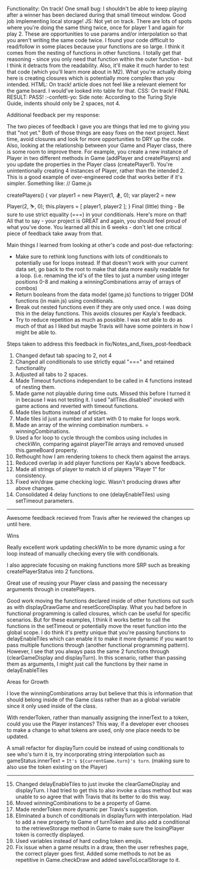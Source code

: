 Functionality: On track!
One small bug: I shouldn't be able to keep playing after a winner has been declared during that small timeout window.
Good job implementing local storage!
JS: Not yet on track.
There are lots of spots where you're doing the same thing twice, once for player 1 and again for play 2. These are opportunities to use params and/or interpolation so that you aren't writing the same code twice.
I found your code difficult to read/follow in some places because your functions are so large. I think it comes from the nesting of functions in other functions. I totally get that reasoning - since you only need that function within the outer function - but I think it detracts from the readability. Also, it'll make it much harder to test that code (which you'll learn more about in M2). What you're actually doing here is creating closures which is potentially more complex than you intended.
HTML: On track!
article does not feel like a relevant element for the game board. I would've looked into table for that.
CSS: On track!
FINAL RESULT: PASS! :-confetti-yo:
Side note: According to the Turing Style Guide, indents should only be 2 spaces, not 4.

Additional feedback per my response:

The two pieces of feedback I gave you are things that led me to giving you that "not yet." Both of those things are easy fixes on the next project. Next time, avoid closures and look for more opportunities to DRY up the code.
Also, looking at the relationship between your Game and Player class, there is some room to improve there. For example, you create a new instance of Player in two different methods in Game (addPlayer and createPlayers) and you update the properties in the Player class (createPlayer1). You're unintentionally creating 4 instances of Player, rather than the intended 2. This is a good example of over-engineered code that works better if it's simpler. Something like:
// Game.js

createPlayers() {
  var player1 = new Player(1, 🏂, 0);
  var player2 = new Player(2, ⛷️, 0);
  this.players = [ player1, player2 ];
}
Final (little) thing - Be sure to use strict equality (===) in your conditionals. Here's more on that!
All that to say - your project is GREAT and again, you should feel proud of what you've done. You learned all this in 6 weeks - don't let one critical piece of feedback take away from that.

Main things I learned from looking at other's code and post-due refactoring:

- Make sure to rethink long functions with lots of conditionals to potentially use for loops instead. If that doesn't work with your current data set, go back to the root to make that data more easily readable for a loop. (i.e. renaming the id's of the tiles to just a number using integer positions 0-8 and making a winningCombinations array of arrays of combos)
- Return booleans from the data model (game.js) functions to trigger DOM functions (in main.js) using conditionals.
- Break out nested functions even if they are only used once. I was doing this in the delay functions. This avoids closures per Kayla's feedback.
- Try to reduce repetition as much as possible. I was not able to do as much of that as I liked but maybe Travis will have some pointers in how I might be able to.

Steps taken to address this feedback in fix/Notes_and_fixes_post-feedback

1. Changed defaut tab spacing to 2, not 4
2. Changed all conditionals to use strictly equal "===" and retained functionality
3. Adjusted all tabs to 2 spaces.
4. Made Timeout functions independant to be called in 4 functions instead of nesting them.
5. Made game not playable during time outs. Missed this before I turned it in because I was not testing it. I used "allTiles.disabled" invoked with game actions and reverted with timeout functions.
6. Made tiles buttons instead of articles.
7. Made tiles id just a number and start with 0 to make for loops work.
8. Made an array of the winning combination numbers. = winningCombinations.
9. Used a for loop to cycle through the combos using includes in checkWin, comparing against playerTile arrays and removed unused this.gameBoard property.
10. Rethought how I am rendering tokens to check them against the arrays.
11. Reduced overlap in add player functions per Kayla's above feedback.
12. Made all strings of player to match id of players "Player 1" for consistency.
13. Fixed win/draw game checking logic. Wasn't producing draws after above changes.
14. Consolidated 4 delay functions to one (delayEnableTiles) using setTimeout parameters.

------

Awesome feedback recieved from Travis after he reviewed the changes up until here.

Wins

Really excellent work updating checkWin to be more dynamic using a for loop instead of manually checking every tile with conditionals.

I also appreciate focusing on making functions more SRP such as breaking createPlayerStatus into 2 functions.

Great use of reusing your Player class and passing the necessary arguments through in createPlayers.

Good work moving the functions declared inside of other functions out such as with displayDrawGame and resetScoreDisplay.  What you had before in functional programming is called closures, which can be useful for specific scenarios.  But for these examples, I think it works better to call the functions in the setTimeout or potentially move the reset function into the global scope.  I do think it's pretty unique that you're passing functions to delayEnableTiles which can enable it to make it more dynamic if you want to pass multiple functions through (another functional programming pattern).  However, I see that you always pass the same 2 functions through (clearGameDisplay and displayTurn).  In this scenario, rather than passing them as arguments, I might just call the functions by their name in delayEnableTiles

Areas for Growth

I love the winningCombinations array but believe that this is information that should belong inside of the Game class rather than as a global variable since it only used inside of the class.

With renderToken, rather than manually assigning the innerText to a token, could you use the Player instances?  This way, if a developer ever chooses to make a change to what tokens are used, only one place needs to be updated.

A small refactor for displayTurn could be instead of using conditionals to see who's turn it is, try incorporating string interpolation such as gameStatus.innerText = `It's ${currentGame.turn}'s turn`.  (making sure to also use the token existing on the Player)

-----

15. Changed delayEnableTiles to just invoke the clearGameDisplay and displayTurn. I had tried to get this to also invoke a class method but was unable to so agree that with Travis that its better to do this way.
16. Moved winningCombinations to be a property of Game.
17. Made renderToken more dynamic per Travis's suggestion.
18. Eliminated a bunch of conditionals in displayTurn with interpolation. Had to add a new property to Game of turnToken and also add a conditional to the retrieveStorage method in Game to make sure the losingPlayer token is correctly displayed.
19. Used variables instead of hard coding token emojis.
20. Fix issue when a game results in a draw, then the user refreshes page, the correct player goes first. Added some methods to not be as repetitive in Game.checkDraw and added saveToLocalStorage to it.